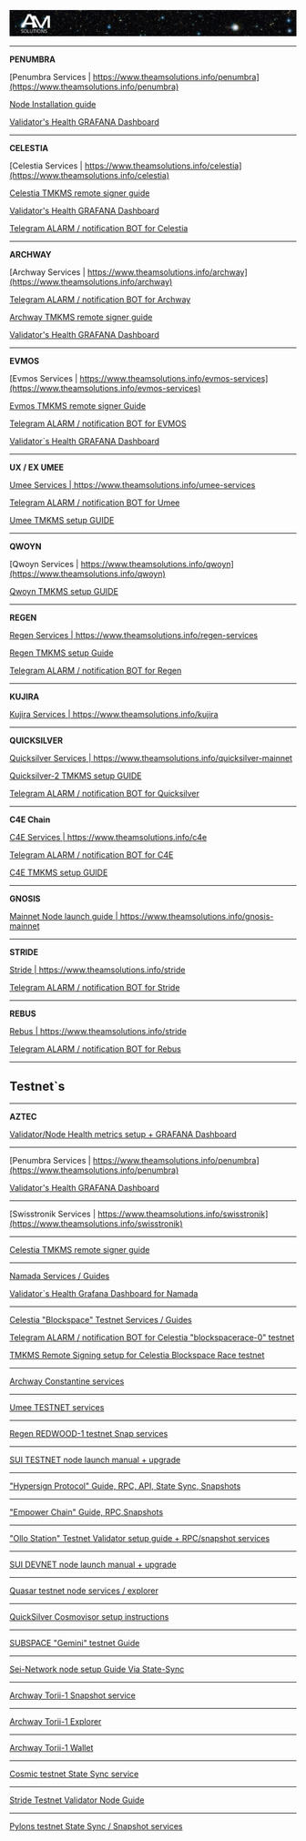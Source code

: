 ![logo](https://github.com/AlexToTheMoon/AM-Solutions/blob/main/files/github.png)
* * *

**PENUMBRA**  

[Penumbra Services | https://www.theamsolutions.info/penumbra](https://www.theamsolutions.info/penumbra)  

[Node Installation guide](https://github.com/AlexToTheMoon/AM-Solutions/blob/main/files/penumbra.md)

[Validator's Health GRAFANA Dashboard](https://github.com/AlexToTheMoon/AM-Solutions/blob/main/files/penumbra-dash/README.md)

* * *
**CELESTIA**  

[Celestia Services | https://www.theamsolutions.info/celestia](https://www.theamsolutions.info/celestia)  

[Celestia TMKMS remote signer guide](https://github.com/AlexToTheMoon/AM-Solutions/blob/main/tkms/celestia/README.md)

[Validator's Health GRAFANA Dashboard](https://github.com/AlexToTheMoon/AM-Solutions/blob/main/files/celestia-dash/README.md) 

[Telegram ALARM / notification BOT for Celestia](https://github.com/AlexToTheMoon/AM-Solutions/blob/main/Tenderduty/celestia/README.md)

* * *
**ARCHWAY**  

[Archway Services | https://www.theamsolutions.info/archway](https://www.theamsolutions.info/archway)  

[Telegram ALARM / notification BOT for Archway](https://github.com/AlexToTheMoon/AM-Solutions/blob/main/Tenderduty/archway/README.md)

[Archway TMKMS remote signer guide](https://github.com/AlexToTheMoon/AM-Solutions/blob/main/tkms/archway/README.md)

[Validator's Health GRAFANA Dashboard](https://github.com/AlexToTheMoon/AM-Solutions/blob/main/files/archway-dash/README.md)  
* * * 
**EVMOS**  

[Evmos Services | https://www.theamsolutions.info/evmos-services](https://www.theamsolutions.info/evmos-services)

[Evmos TMKMS remote signer Guide](https://github.com/AlexToTheMoon/AM-Solutions/blob/main/tkms/evmos/evmos_9001-2.md)

[Telegram ALARM / notification BOT for EVMOS](https://github.com/AlexToTheMoon/AM-Solutions/blob/main/Tenderduty/evmos/README.md)  

[Validator`s Health GRAFANA Dashboard](https://github.com/AlexToTheMoon/AM-Solutions/blob/main/files/evmos-dash/README.md)
* * *
**UX / EX UMEE**  

[Umee Services | https://www.theamsolutions.info/umee-services ](https://www.theamsolutions.info/umee-services)

[Telegram ALARM / notification BOT for Umee](https://github.com/AlexToTheMoon/AM-Solutions/blob/main/Tenderduty/Umee-Setup.md)

[Umee TMKMS setup GUIDE](https://github.com/AlexToTheMoon/AM-Solutions/blob/main/tkms/umee/canon-2-guide.md)
* * *
**QWOYN**  

[Qwoyn Services | https://www.theamsolutions.info/qwoyn](https://www.theamsolutions.info/qwoyn)  

[Qwoyn TMKMS setup GUIDE](https://github.com/AlexToTheMoon/AM-Solutions/blob/main/tkms/qwoyn/README.md)
* * *

**REGEN**  

[Regen Services | https://www.theamsolutions.info/regen-services ](https://www.theamsolutions.info/regen-services) 

[Regen TMKMS setup Guide ](https://github.com/AlexToTheMoon/AM-Solutions/blob/main/tkms/regen/regen-1.md)

[Telegram ALARM / notification BOT for Regen](https://github.com/AlexToTheMoon/AM-Solutions/blob/main/Tenderduty/regen/manual.md)
* * *
**KUJIRA**  

[Kujira Services | https://www.theamsolutions.info/kujira ](https://www.theamsolutions.info/kujira)
* * *
**QUICKSILVER**  

[Quicksilver Services  | https://www.theamsolutions.info/quicksilver-mainnet ](https://www.theamsolutions.info/quicksilver-mainnet)  

[Quicksilver-2 TMKMS setup GUIDE](https://github.com/AlexToTheMoon/AM-Solutions/blob/main/tkms/quicksilver/README.md)  

[Telegram ALARM / notification BOT for Quicksilver](https://github.com/AlexToTheMoon/AM-Solutions/tree/main/Tenderduty/quicksilver)
* * *
**C4E Chain**  

[C4E Services | https://www.theamsolutions.info/c4e ](https://www.theamsolutions.info/c4e)  

[Telegram ALARM / notification BOT for C4E](https://github.com/AlexToTheMoon/AM-Solutions/blob/main/Tenderduty/c4e/README.md)  

[C4E TMKMS setup GUIDE](https://github.com/AlexToTheMoon/AM-Solutions/blob/main/tkms/c4e/README.md)
* * *
**GNOSIS**  

[Mainnet Node launch guide | https://www.theamsolutions.info/gnosis-mainnet ](https://www.theamsolutions.info/gnosis-mainnet)
* * *

**STRIDE**  

[Stride | https://www.theamsolutions.info/stride ](https://www.theamsolutions.info/stride)

[Telegram ALARM / notification BOT for Stride](https://github.com/AlexToTheMoon/AM-Solutions/blob/main/Tenderduty/stride/README.md) 
* * *
**REBUS**  

[Rebus | https://www.theamsolutions.info/stride ](https://www.theamsolutions.info/rebus)

[Telegram ALARM / notification BOT for Rebus](https://github.com/AlexToTheMoon/AM-Solutions/blob/main/Tenderduty/rebus/manual.md)

* * *
 ## Testnet`s
 * * *
**AZTEC**  

[Validator/Node Health metrics setup + GRAFANA Dashboard](https://github.com/AlexToTheMoon/AM-Solutions/blob/main/files/aztec-testnet/README.md) 
 
 * * * 
[Penumbra Services   | https://www.theamsolutions.info/penumbra](https://www.theamsolutions.info/penumbra)  

[Validator's Health GRAFANA Dashboard](https://github.com/AlexToTheMoon/AM-Solutions/blob/main/files/penumbra-dash/README.md) 
 
 * * * 
[Swisstronik Services  | https://www.theamsolutions.info/swisstronik](https://www.theamsolutions.info/swisstronik)  
* * * 
[Celestia TMKMS remote signer guide](https://github.com/AlexToTheMoon/AM-Solutions/blob/main/tkms/celestia/README.md)  
* * *
[Namada Services / Guides](https://www.theamsolutions.info/namada)  

[Validator`s Health Grafana Dashboard for Namada](https://github.com/AlexToTheMoon/AM-Solutions/blob/main/files/namada-dash/README.md)
* * *  
[Celestia "Blockspace" Testnet Services / Guides ](https://www.theamsolutions.info/celestia)

[Telegram ALARM / notification BOT for Celestia "blockspacerace-0" testnet](https://github.com/AlexToTheMoon/AM-Solutions/blob/main/Tenderduty/celestia/manual.md)  

[TMKMS Remote Signing setup for Celestia Blockspace Race testnet](https://github.com/AlexToTheMoon/AM-Solutions/blob/main/tkms/celestia/blockspacerace.md)
* * *
[Archway Constantine  services ](https://www.theamsolutions.info/archway-constantine)
* * *
[Umee TESTNET services](https://www.theamsolutions.info/umee-testnet)
* * *
[Regen REDWOOD-1 testnet Snap services](https://www.theamsolutions.info/regen-redwood)
* * *
[SUI TESTNET node launch manual + upgrade](https://www.theamsolutions.info/sui-testnet)
* * *
["Hypersign Protocol" Guide, RPC, API, State Sync, Snapshots](https://www.theamsolutions.info/hypersign)
* * *
["Empower Chain" Guide, RPC,Snapshots](https://www.theamsolutions.info/empowerchain)
* * *
["Ollo Station" Testnet Validator setup guide + RPC/snapshot services ](https://www.theamsolutions.info/ollo)
* * *
[SUI DEVNET node launch manual + upgrade](https://www.theamsolutions.info/sui)
* * *
[Quasar testnet node services / explorer ](https://www.theamsolutions.info/quasar-testnet)
* * *
[QuickSilver Cosmovisor setup instructions](https://github.com/AlexToTheMoon/AM-Solutions/blob/main/Quicksilver%20Cosmovisor%20Setup.md)
* * *
[SUBSPACE "Gemini" testnet Guide](https://www.theamsolutions.info/subspace-gemini)
* * *
[Sei-Network node setup Guide Via State-Sync](https://www.theamsolutions.info/sei-network)
* * *
[Archway Torii-1 Snapshot service](https://www.theamsolutions.info/archway-service)
* * *
[Archway Torii-1 Explorer](https://explorer.theamsolutions.info)
* * *
[Archway Torii-1 Wallet](https://tw.theamsolutions.info/welcome)
* * *
[Cosmic testnet State Sync service](https://www.theamsolutions.info/cosmic-service)
* * *
[Stride Testnet Validator Node Guide](https://www.theamsolutions.info/stride)
* * *
[Pylons testnet State Sync / Snapshot services](https://www.theamsolutions.info/pylons-service)
